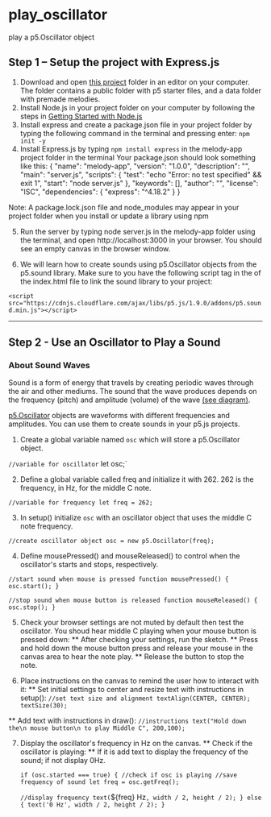 # play_oscillator
play a p5.Oscillator object

## Step 1 – Setup the project with Express.js

1. Download and open [this project](https://github.com/MsQCompSci/melody_app_starter) folder in an editor on your computer. The folder contains a public folder with p5 starter files, and a data folder with premade melodies.
2. Install Node.js in your project folder on your computer by following the steps in [Getting Started with Node.js]("https://docs.google.com/document/d/1n6Je0Lzht2ibQmN1st1ccth47ppNhIYtMBTOwNAAFdo/edit")
3. Install express and create a package.json file in your project folder by typing the following command in the terminal and pressing enter: `npm init -y`
4. Install Express.js by typing `npm install express` in the melody-app project folder in the terminal
Your package.json should look something like this:
{
  "name": "melody-app",
  "version": "1.0.0",
  "description": "",
  "main": "server.js",
  "scripts": {
    "test": "echo \"Error: no test specified\" && exit 1",
    "start": "node server.js"
  },
  "keywords": [],
  "author": "",
  "license": "ISC",
  "dependencies": {
    "express": "^4.18.2"
  }
}

Note: A package.lock.json file and node_modules may appear in your project folder when you install or update a library using npm

5. Run the server by typing  node server.js in the melody-app folder using the terminal, and open http://localhost:3000 in your browser. You should see an empty canvas in the browser window.

6. We will learn how to create sounds using p5.Oscillator objects from the p5.sound library. Make sure to you have the following script tag in the <head> of the index.html file to link the sound library to your project:

`<script src="https://cdnjs.cloudflare.com/ajax/libs/p5.js/1.9.0/addons/p5.sound.min.js"></script>`

---------------
## Step 2 - Use an Oscillator to Play a Sound

### About Sound Waves
Sound is a form of energy that travels by creating periodic waves through the air and other mediums. The sound that the wave produces depends on the frequency (pitch) and amplitude (volume) of the wave [(see diagram)](https://files.mtstatic.com/site_9956/87246/0/webview?Expires=1704221837&Signature=GNNhrgn527sgKnwKirhCeiAo4SubETlUgIhHX-KikfPk7eqPp0vXPNJqmGTs7zJ10yxjDjz0uQisXucOhshIB13VMP7-1H1tkGsstEGXpbx1rVumpG6EQiBNod6~7YBGZ9VBo8U1h-m0b6JuE8GR6h0pYAsf0mJssBrNZyGV1mY_&Key-Pair-Id=APKAJ5Y6AV4GI7A555NA). 

[p5.Oscillator](https://p5js.org/reference/#/p5.Oscillator) objects are waveforms with different frequencies and amplitudes. You can use them to create sounds in your p5.js projects.

1. Create a global variable named `osc` which will store a p5.Oscillator object.

`//variable for oscillator`
let osc;`

2. Define a global variable called freq and initialize it with 262. 262 is the frequency, in Hz, for the middle C note. 

`//variable for frequency
let freq = 262;`

3. In setup() initialize `osc` with an oscillator object that uses the middle C note frequency. 

`//create oscillator object
osc = new p5.Oscillator(freq);`

4. Define mousePressed() and mouseReleased() to control when the oscillator's starts and stops, respectively.

`//start sound when mouse is pressed
function mousePressed() {
  osc.start();
}`

`//stop sound when mouse button is released
function mouseReleased() {
  osc.stop();
}`

5. Check your browser settings are not muted by default then test the oscillator. You shoud hear middle C playing when your mouse button is pressed down:
   ** After checking your settings, run the sketch.
   ** Press and hold down the mouse button press and release your mouse in the canvas area to hear the note play. 
   ** Release the button to stop the note.

6. Place instructions on the canvas to remind the user how to interact with it:
  ** Set initial settings to center and resize text with instructions in setup(): 
  `//set text size and alignment
  textAlign(CENTER, CENTER);
  textSize(30);`

  ** Add text with instructions in draw():
  `//instructions
 text("Hold down the\n mouse button\n to play Middle C", 200,100);`

7. Display the oscillator's frequency in Hz on the canvas.
   ** Check if the oscillator is playing:
   ** If it is add text to display the frequency of the sound; if not display 0Hz.

   `if (osc.started === true) { //check if osc is playing
      //save frequency of sound
      let freq = osc.getFreq();`

      `//display frequency
      text(`${freq} Hz`, width / 2, height / 2);
    } else {
      text('0 Hz', width / 2, height / 2);
    }`

